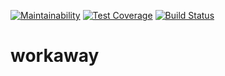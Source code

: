 [![Maintainability](https://api.codeclimate.com/v1/badges/f43bbb358a973d61e450/maintainability)](https://codeclimate.com/github/esgiprojetninja/workaway/maintainability)
[![Test Coverage](https://api.codeclimate.com/v1/badges/f43bbb358a973d61e450/test_coverage)](https://codeclimate.com/github/esgiprojetninja/workaway/test_coverage)
[![Build Status](https://travis-ci.org/esgiprojetninja/workaway.svg?branch=master)](https://travis-ci.org/esgiprojetninja/workaway)

# workaway